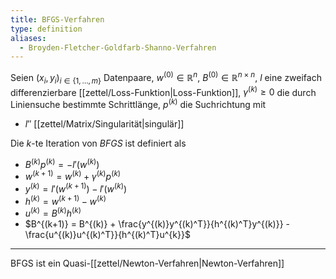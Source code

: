 ```yaml
---
title: BFGS-Verfahren
type: definition
aliases:
  - Broyden-Fletcher-Goldfarb-Shanno-Verfahren
---
```


Seien $(x_i, y_i)_{i \in \{ 1, \dots, m \}}$ Datenpaare, $w^{(0)} \in \mathbb{R}^n$, $B^{(0)} \in \mathbb{R}^{n \times n}$, $l$ eine zweifach differenzierbare [[zettel/Loss-Funktion|Loss-Funktion]], $\gamma^{(k)} \ge 0$ die durch Liniensuche bestimmte Schrittlänge, $p^{(k)}$ die Suchrichtung mit
- $l''$ [[zettel/Matrix/Singularität|singulär]]

Die $k$-te Iteration von *BFGS* ist definiert als
- $B^{(k)}p^{(k)} = -l'(w^{(k)})$
- $w^{(k+1)} = w^{(k)} + \gamma^{(k)}p^{(k)}$
- $y^{(k)} = l'(w^{(k+1)}) - l'(w^{(k)})$
- $h^{(k)} = w^{(k+1)} - w^{(k)}$
- $u^{(k)} = B^{(k)}h^{(k)}$
- $B^{(k+1)} = B^{(k)} + \frac{y^{(k)}y^{(k)^T}}{h^{(k)^T}y^{(k)}} - \frac{u^{(k)}u^{(k)^T}}{h^{(k)^T}u^{k}}$

---

BFGS ist ein Quasi-[[zettel/Newton-Verfahren|Newton-Verfahren]]